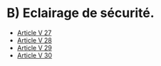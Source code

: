# B) Eclairage de sécurité.

- [Article V 27](article-v-27.md)
- [Article V 28](article-v-28.md)
- [Article V 29](article-v-29.md)
- [Article V 30](article-v-30.md)
